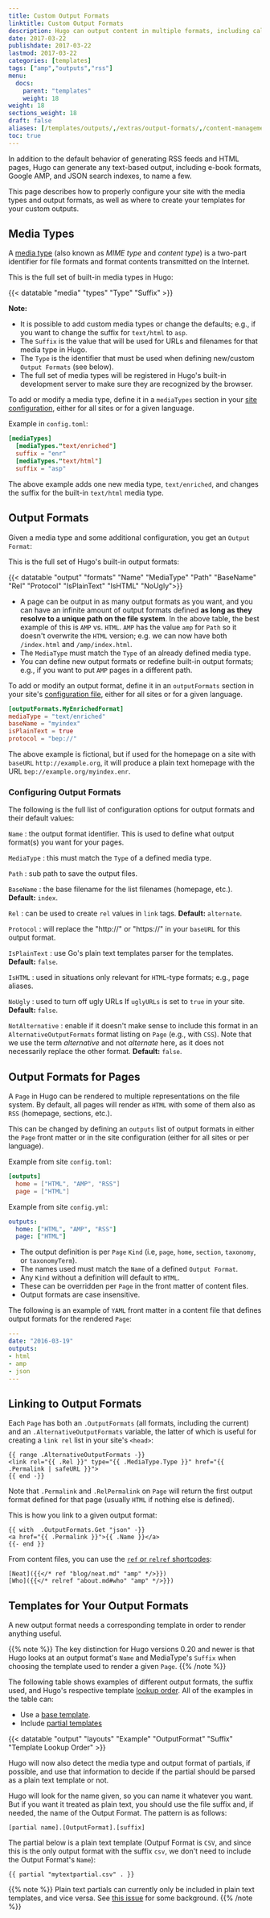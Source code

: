 ```yaml
---
title: Custom Output Formats
linktitle: Custom Output Formats
description: Hugo can output content in multiple formats, including calendar events, e-book formats, Google AMP, and JSON search indexes, while allowing extensibility for any format your site needs.
date: 2017-03-22
publishdate: 2017-03-22
lastmod: 2017-03-22
categories: [templates]
tags: ["amp","outputs","rss"]
menu:
  docs:
    parent: "templates"
    weight: 18
weight: 18
sections_weight: 18
draft: false
aliases: [/templates/outputs/,/extras/output-formats/,/content-management/custom-outputs/]
toc: true
---
```


In addition to the default behavior of generating RSS feeds and HTML pages, Hugo can generate any text-based output, including e-book formats, Google AMP, and JSON search indexes, to name a few.

This page describes how to properly configure your site with the media types and output formats, as well as where to create your templates for your custom outputs.

## Media Types

A [media type][] (also known as *MIME type* and *content type*) is a two-part identifier for file formats and format contents transmitted on the Internet.

This is the full set of built-in media types in Hugo:

{{< datatable "media" "types" "Type" "Suffix" >}}

**Note:**

* It is possible to add custom media types or change the defaults; e.g., if you want to change the suffix for `text/html` to `asp`.
* The `Suffix` is the value that will be used for URLs and filenames for that media type in Hugo.
* The `Type` is the identifier that must be used when defining new/custom `Output Formats` (see below).
* The full set of media types will be registered in Hugo's built-in development server to make sure they are recognized by the browser.

To add or modify a media type, define it in a `mediaTypes` section in your [site configuration][config], either for all sites or for a given language.

Example in `config.toml`:

```toml
[mediaTypes]
  [mediaTypes."text/enriched"]
  suffix = "enr"
  [mediaTypes."text/html"]
  suffix = "asp"
```

The above example adds one new media type, `text/enriched`, and changes the suffix for the built-in `text/html` media type.

## Output Formats

Given a media type and some additional configuration, you get an `Output Format`:

This is the full set of Hugo's built-in output formats:

{{< datatable "output" "formats" "Name" "MediaType" "Path" "BaseName" "Rel" "Protocol" "IsPlainText" "IsHTML" "NoUgly">}}

* A page can be output in as many output formats as you want, and you can have an infinite amount of output formats defined **as long as they resolve to a unique path on the file system**. In the above table, the best example of this is `AMP` vs. `HTML`. `AMP` has the value `amp` for `Path` so it doesn't overwrite the `HTML` version; e.g. we can now have both `/index.html` and `/amp/index.html`.
* The `MediaType` must match the `Type` of an already defined media type.
* You can define new output formats or redefine built-in output formats; e.g., if you want to put `AMP` pages in a different path.

To add or modify an output format, define it in an `outputFormats` section in your site's [configuration file](/templates/configuration/), either for all sites or for a given language.

```toml
[outputFormats.MyEnrichedFormat]
mediaType = "text/enriched"
baseName = "myindex"
isPlainText = true
protocol = "bep://"
```

The above example is fictional, but if used for the homepage on a site with `baseURL` `http://example.org`, it will produce a plain text homepage with the URL `bep://example.org/myindex.enr`.

### Configuring Output Formats

The following is the full list of configuration options for output formats and their default values:

`Name`
: the output format identifier. This is used to define what output format(s) you want for your pages.

`MediaType`
: this must match the `Type` of a defined media type.

`Path`
: sub path to save the output files.

`BaseName`
: the base filename for the list filenames (homepage, etc.). **Default:** `index`.

`Rel`
: can be used to create `rel` values in `link` tags. **Default:** `alternate`.

`Protocol`
: will replace the "http://" or "https://" in your `baseURL` for this output format.

`IsPlainText`
: use Go's plain text templates parser for the templates. **Default:** `false`.

`IsHTML`
: used in situations only relevant for `HTML`-type formats; e.g., page aliases.

`NoUgly`
: used to turn off ugly URLs If `uglyURLs` is set to `true` in your site. **Default:** `false`.

`NotAlternative`
: enable if it doesn't make sense to include this format in an `AlternativeOutputFormats` format listing on `Page` (e.g., with `CSS`). Note that we use the term *alternative* and not *alternate* here, as it does not necessarily replace the other format. **Default:** `false`.

## Output Formats for Pages

A `Page` in Hugo can be rendered to multiple representations on the file system. By default, all pages will render as `HTML` with some of them also as `RSS` (homepage, sections, etc.).

This can be changed by defining an `outputs` list of output formats in either the `Page` front matter or in the site configuration (either for all sites or per language).

Example from site `config.toml`:

```toml
[outputs]
  home = ["HTML", "AMP", "RSS"]
  page = ["HTML"]
```

Example from site `config.yml`:

```yml
outputs:
  home: ["HTML", "AMP", "RSS"]
  page: ["HTML"]
```


* The output definition is per `Page` `Kind` (i.e, `page`, `home`, `section`, `taxonomy`, or `taxonomyTerm`).
* The names used must match the `Name` of a defined `Output Format`.
* Any `Kind` without a definition will default to `HTML`.
* These can be overridden per `Page` in the front matter of content files.
* Output formats are case insensitive.

The following is an example of `YAML` front matter in a content file that defines output formats for the rendered `Page`:

```yaml
---
date: "2016-03-19"
outputs:
- html
- amp
- json
---
```

## Linking to Output Formats

Each `Page` has both an `.OutputFormats` (all formats, including the current) and an `.AlternativeOutputFormats` variable, the latter of which is useful for creating a `link rel` list in your site's `<head>`:

```
{{ range .AlternativeOutputFormats -}}
<link rel="{{ .Rel }}" type="{{ .MediaType.Type }}" href="{{ .Permalink | safeURL }}">
{{ end -}}
```

Note that `.Permalink` and `.RelPermalink` on `Page` will return the first output format defined for that page (usually `HTML` if nothing else is defined).

This is how you link to a given output format:

```
{{ with  .OutputFormats.Get "json" -}}
<a href="{{ .Permalink }}">{{ .Name }}</a>
{{- end }}
```

From content files, you can use the [`ref` or `relref` shortcodes](/content-management/shortcodes/#ref-and-relref):

```
[Neat]({{</* ref "blog/neat.md" "amp" */>}})
[Who]({{</* relref "about.md#who" "amp" */>}})
```

## Templates for Your Output Formats

A new output format needs a corresponding template in order to render anything useful.

{{% note %}}
The key distinction for Hugo versions 0.20 and newer is that Hugo looks at an output format's `Name` and MediaType's `Suffix` when choosing the template used to render a given `Page`.
{{% /note %}}

The following table shows examples of different output formats, the suffix used, and Hugo's respective template [lookup order][]. All of the examples in the table can:

* Use a [base template][base].
* Include [partial templates][partials]

{{< datatable "output" "layouts" "Example" "OutputFormat" "Suffix" "Template Lookup Order" >}}

Hugo will now also detect the media type and output format of partials, if possible, and use that information to decide if the partial should be parsed as a plain text template or not.

Hugo will look for the name given, so you can name it whatever you want. But if you want it treated as plain text, you should use the file suffix and, if needed, the name of the Output Format. The pattern is as follows:

```
[partial name].[OutputFormat].[suffix]
```

The partial below is a plain text template (Outpuf Format is `CSV`, and since this is the only output format with the suffix `csv`, we don't need to include the Output Format's `Name`):

```
{{ partial "mytextpartial.csv" . }}
```

{{% note %}}
Plain text partials can currently only be included in plain text templates, and vice versa. See [this issue](https://github.com/spf13/hugo/issues/3273) for some background.
{{% /note %}}

[base]: /templates/base/
[config]: /getting-started/configuration/
[lookup order]: /templates/lookup/
[media type]: https://en.wikipedia.org/wiki/Media_type
[partials]: /templates/partials/
